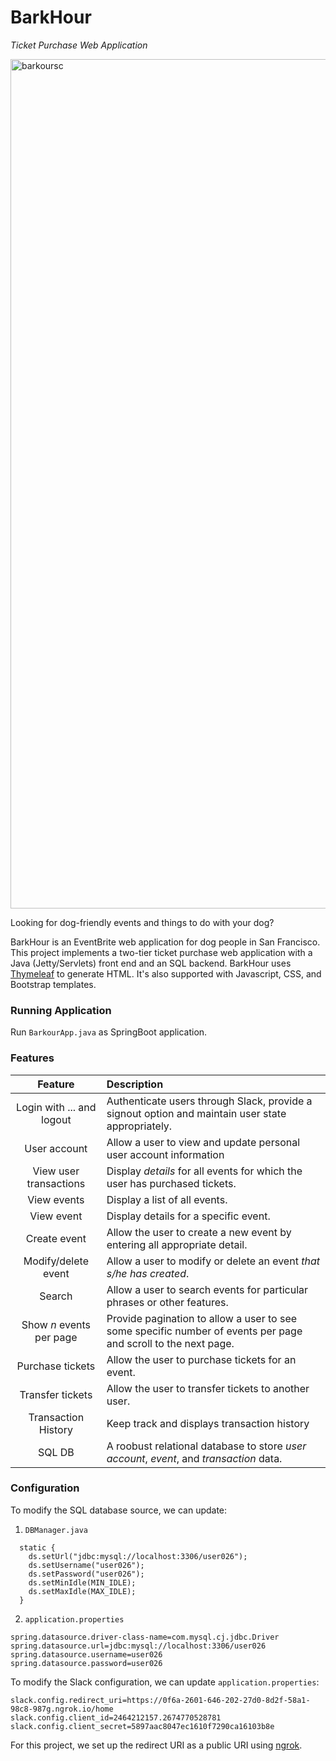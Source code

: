 BarkHour 
===========================================
*Ticket Purchase Web Application*

<img width="1359" alt="barkoursc" src="https://user-images.githubusercontent.com/60201466/170530690-ee45683d-9118-4af5-b803-962f2dbc3a57.png">

Looking for dog-friendly events and things to do with your dog? 

BarkHour is an EventBrite web application for dog people in San Francisco. This project implements a two-tier ticket purchase web application with a Java (Jetty/Servlets) front end and an SQL backend. BarkHour uses [Thymeleaf](https://www.thymeleaf.org/) to generate HTML. It's also supported with Javascript, CSS, and Bootstrap templates.

### Running Application

Run `BarkourApp.java` as SpringBoot application.

### Features

| Feature         | Description |
| :-------------:| :-----|
| Login with ... and logout | Authenticate users through Slack, provide a signout option and maintain user state appropriately.|
|User account | Allow a user to view and update personal user account information | 
| View user transactions | Display *details* for all events for which the user has purchased tickets. |
| View events | Display a list of all events. |
| View event | Display details for a specific event. |
| Create event | Allow the user to create a new event by entering all appropriate detail. |
| Modify/delete event | Allow a user to modify or delete an event *that s/he has created*.|
| Search | Allow a user to search events for particular phrases or other features. |
| Show *n* events per page | Provide pagination to allow a user to see some specific number of events per page and scroll to the next page. |
| Purchase tickets | Allow the user to purchase tickets for an event. |
| Transfer tickets | Allow the user to transfer tickets to another user. |
| Transaction History | Keep track and displays transaction history |
| SQL DB | A roobust relational database to store *user account*, *event*, and *transaction* data.|

### Configuration

To modify the SQL database source, we can update:
1. `DBManager.java`
```
  static {
    ds.setUrl("jdbc:mysql://localhost:3306/user026");
    ds.setUsername("user026");
    ds.setPassword("user026");
    ds.setMinIdle(MIN_IDLE);
    ds.setMaxIdle(MAX_IDLE);
  }

```
2. `application.properties`
```
spring.datasource.driver-class-name=com.mysql.cj.jdbc.Driver
spring.datasource.url=jdbc:mysql://localhost:3306/user026
spring.datasource.username=user026
spring.datasource.password=user026
```

To modify the Slack configuration, we can update `application.properties`:
```
slack.config.redirect_uri=https://0f6a-2601-646-202-27d0-8d2f-58a1-98c8-987g.ngrok.io/home
slack.config.client_id=2464212157.2674770528781
slack.config.client_secret=5897aac8047ec1610f7290ca16103b8e
```
For this project, we set up the redirect URI as a public URI using [ngrok](https://ngrok.com/download).


